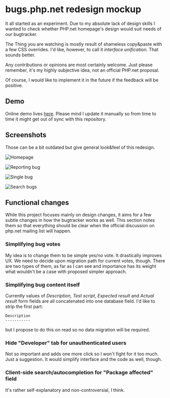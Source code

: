 # bugs.php.net redesign mockup

It all started as an experiment. Due to my absolute lack of design skills I wanted
to check whether PHP.net homepage's design would suit needs of our bugtracker.

The Thing you are watching is mostly result of shameless copy&paste with a few CSS
overrides. I'd like, however, to call it *interface unification*. That sounds
better.

Any contributions or opinions are most certainly welcome. Just please remember,
it's my highly subjective idea, not an official PHP.net proposal.

Of course, I would like to implement it in the future if the feedback will be
positive.

## Demo
Online demo lives [here](http://sobak.pl/php-bugs-mockup). Please mind I update
it manually so from time to time it might get out of sync with this repository.

## Screenshots
Those can be a bit outdated but give general look&feel of this redesign.

![Homepage](http://sobak.pl/img/screenshots/RlgdlJXy.png)

![Reporting bug](http://sobak.pl/img/screenshots/h0KlB23G.png)

![Single bug](http://sobak.pl/img/screenshots/FMquEAcZ.png)

![Search bugs](http://sobak.pl/img/screenshots/0jUOng5Q.png)

## Functional changes
While this project focuses mainly on design changes, it aims for a few subtle changes in how
the bugtracker works as well. This section notes them so that everything should be clear when
the official discussion on php.net mailing list will happen.

### Simplifying bug votes
My idea is to change them to be simple yes/no vote. It drastically improves UX. We need to
decide upon migration path for current votes, though. There are two types of them, as far as
I can see and importance has its weight what wouldn't be a case with proposed simpler approach.

### Simplifying bug content itself
Currently values of *Description*, *Test script*, *Expected result* and *Actual result* form
fields are all concatenated into one database field. I'd like to strip the first part:
```
Description
-----------
```

but I propose to do this on read so no data migration will be required.

### Hide "Developer" tab for unauthenticated users
Not so important and adds one more click so I won't fight for it too much. Just a suggestion.
It would simplify interface and the code as well, though.

### Client-side search/autocompletion for "Package affected" field
It's rather self-explanatory and non-controversial, I think.
